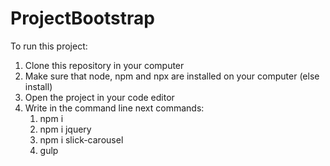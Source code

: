 # ProjectBootstrap

To run this project:

1. Clone this repository in your computer
2. Make sure that node, npm and npx are installed on your computer (else install)
3. Open the project in your code editor
4. Write in the command line next commands:
      1) npm i
      2) npm i jquery
      3) npm i slick-carousel
      4) gulp
